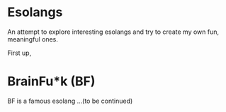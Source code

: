 # Esolangs
An attempt to explore interesting esolangs and try to create my own fun, meaningful ones.


First up,
# BrainFu*k (BF)
BF is a famous esolang ...(to be continued)


